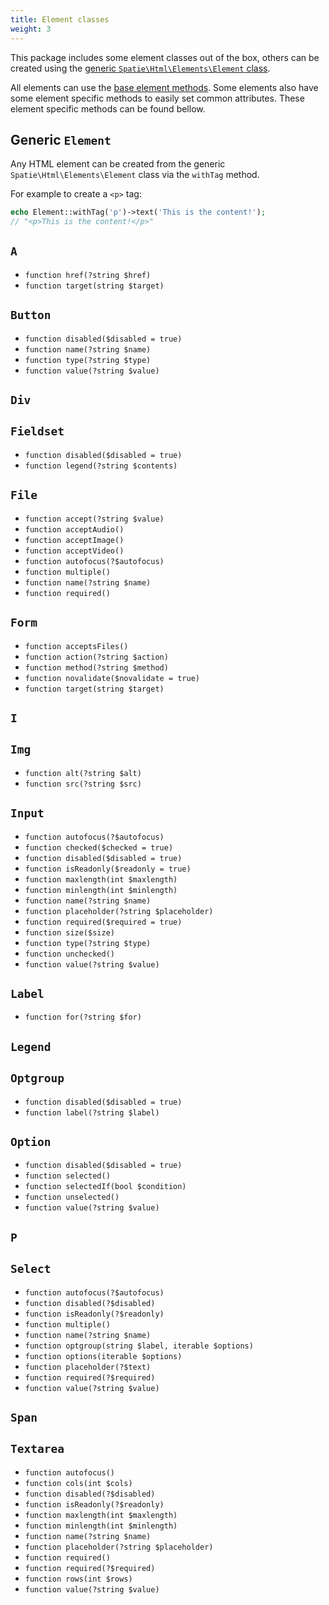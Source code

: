 ```yaml
---
title: Element classes
weight: 3
---
```


This package includes some element classes out of the box, others can be created using the [generic `Spatie\Html\Elements\Element` class](#generic-codeelementcode).

All elements can use the [base element methods](/laravel-html/general-usage/element-methods). Some elements also have some element specific methods to easily set common attributes. These element specific methods can be found bellow.

## Generic `Element`

Any HTML element can be created from the generic `Spatie\Html\Elements\Element` class via the `withTag` method.

For example to create a `<p>` tag:

```php
echo Element::withTag('p')->text('This is the content!');
// "<p>This is the content!</p>"
```


## `A`

- `function href(?string $href)`
- `function target(string $target)`

## `Button`

- `function disabled($disabled = true)`
- `function name(?string $name)`
- `function type(?string $type)`
- `function value(?string $value)`

## `Div`

## `Fieldset`

- `function disabled($disabled = true)`
- `function legend(?string $contents)`

## `File`
- `function accept(?string $value)`
- `function acceptAudio()`
- `function acceptImage()`
- `function acceptVideo()`
- `function autofocus(?$autofocus)`
- `function multiple()`
- `function name(?string $name)`
- `function required()`

## `Form`

- `function acceptsFiles()`
- `function action(?string $action)`
- `function method(?string $method)`
- `function novalidate($novalidate = true)`
- `function target(string $target)`


## `I`

## `Img`

- `function alt(?string $alt)`
- `function src(?string $src)`

## `Input`

- `function autofocus(?$autofocus)`
- `function checked($checked = true)`
- `function disabled($disabled = true)`
- `function isReadonly($readonly = true)`
- `function maxlength(int $maxlength)`
- `function minlength(int $minlength)`
- `function name(?string $name)`
- `function placeholder(?string $placeholder)`
- `function required($required = true)`
- `function size($size)`
- `function type(?string $type)`
- `function unchecked()`
- `function value(?string $value)`

## `Label`

- `function for(?string $for)`

## `Legend`

## `Optgroup`

- `function disabled($disabled = true)`
- `function label(?string $label)`

## `Option`

- `function disabled($disabled = true)`
- `function selected()`
- `function selectedIf(bool $condition)`
- `function unselected()`
- `function value(?string $value)`

## `P`

## `Select`

- `function autofocus(?$autofocus)`
- `function disabled(?$disabled)`
- `function isReadonly(?$readonly)`
- `function multiple()`
- `function name(?string $name)`
- `function optgroup(string $label, iterable $options)`
- `function options(iterable $options)`
- `function placeholder(?$text)`
- `function required(?$required)`
- `function value(?string $value)`

## `Span`

## `Textarea`

- `function autofocus()`
- `function cols(int $cols)`
- `function disabled(?$disabled)`
- `function isReadonly(?$readonly)`
- `function maxlength(int $maxlength)`
- `function minlength(int $minlength)`
- `function name(?string $name)`
- `function placeholder(?string $placeholder)`
- `function required()`
- `function required(?$required)`
- `function rows(int $rows)`
- `function value(?string $value)`
